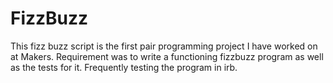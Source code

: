 # FizzBuzz #

  This fizz buzz script is the first pair programming project I have worked on
   at Makers. Requirement was to write a functioning fizzbuzz program as well
   as the tests for it. Frequently testing the program in irb. 